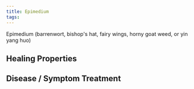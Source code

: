 ```yaml
---
title: Epimedium
tags:
---
```

Epimedium (barrenwort, bishop's hat, fairy wings, horny goat weed, or yin yang huo)

## Healing Properties

## Disease / Symptom Treatment

[^1]: **Title:** <br>**Author(s):**  <br>**Institution(s):** <br>**Publication:** <i> </i><br>**Date:** <br>**Abstract:** <i> </i><br>**Link:** []()<br>**Citations:**   